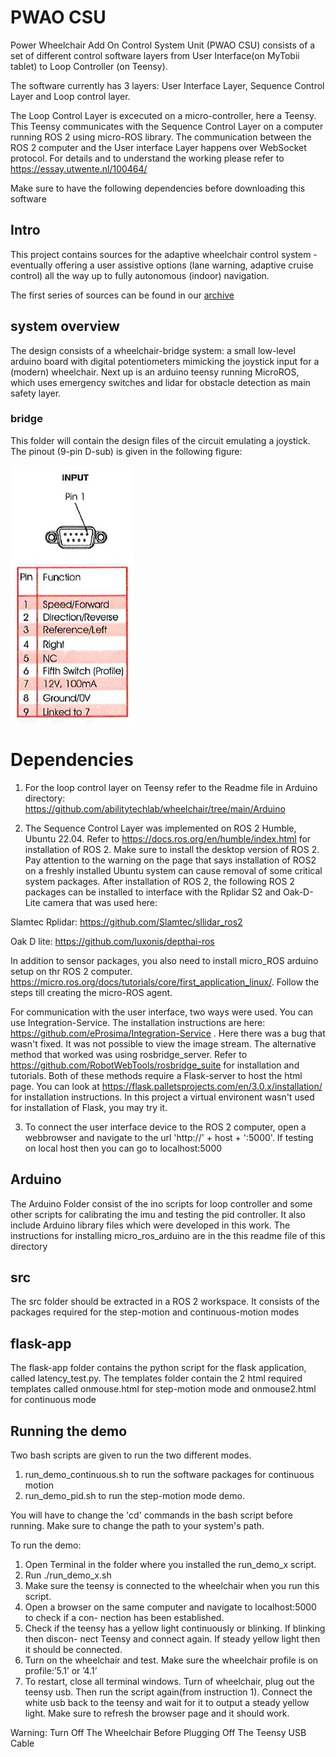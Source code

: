 # PWAO CSU
Power Wheelchair Add On Control System Unit (PWAO CSU) consists of a set of different control software layers from User Interface(on MyTobii tablet) to Loop Controller (on Teensy).

The software currently has 3 layers: User Interface Layer, Sequence Control Layer and Loop control layer.

The Loop Control Layer is excecuted on a micro-controller, here a Teensy. This Teensy communicates with the Sequence Control Layer on a computer running ROS 2 using micro-ROS library. The communication between the ROS 2 computer and the User interface Layer happens over WebSocket protocol. For details and to understand the working please refer to https://essay.utwente.nl/100464/

Make sure to have the following dependencies before downloading this software

## Intro
This project contains sources for the adaptive wheelchair control system - eventually offering a user assistive options (lane warning, adaptive cruise control) all the way up to fully autonomous (indoor) navigation.

The first series of sources can be found in our [archive](https://github.com/abilitytechlab/archive/tree/main/sjoerd) 

## system overview
The design consists of a wheelchair-bridge system: a small low-level arduino board with digital potentiometers mimicking the joystick input for a (modern) wheelchair. Next up is an arduino teensy running MicroROS, which uses emergency switches and lidar for obstacle detection as main safety layer.

### bridge
This folder will contain the design files of the circuit emulating a joystick. The pinout (9-pin D-sub) is given in the following figure: 

![9-pol d-sub connection for joystick](https://github.com/abilitytechlab/wheelchair/blob/main/bridge/joystick.jpeg)





# Dependencies

1. For the loop control layer on Teensy refer to the Readme file in Arduino directory: https://github.com/abilitytechlab/wheelchair/tree/main/Arduino 

2. The Sequence Control Layer was implemented on ROS 2 Humble, Ubuntu 22.04. Refer to https://docs.ros.org/en/humble/index.html for installation of ROS 2. Make sure to install the desktop version of ROS 2. Pay attention to the warning on the page that says installation of ROS2 on a freshly installed Ubuntu system can cause removal of some critical system packages. After installation of ROS 2, the following ROS 2 packages can be installed to interface with the Rplidar S2 and Oak-D-Lite camera that was used here:

Slamtec Rplidar: https://github.com/Slamtec/sllidar_ros2

Oak D lite: https://github.com/luxonis/depthai-ros

In addition to sensor packages, you also need to install micro_ROS arduino setup on thr ROS 2 computer. https://micro.ros.org/docs/tutorials/core/first_application_linux/. Follow the steps till creating the micro-ROS agent. 

For communication with the user interface, two ways were used. You can use Integration-Service. The installation instructions are here: https://github.com/eProsima/Integration-Service . Here there was a bug that wasn't fixed. It was not possible to view the image stream. The alternative method that worked was using rosbridge_server. Refer to https://github.com/RobotWebTools/rosbridge_suite for installation and tutorials. Both of these methods require a Flask-server to host the html page. You can look at https://flask.palletsprojects.com/en/3.0.x/installation/ for installation instructions. In this project a virtual environent wasn't used for installation of Flask, you may try it.


3. To connect the user interface device to the ROS 2 computer, open a webbrowser and navigate to the url 'http://' + host + ':5000'. If testing on local host then you can go to localhost:5000

## Arduino

The Arduino Folder consist of the ino scripts for loop controller and some other scripts for calibrating the imu and testing the pid controller. It also include Arduino library files which were developed in this work. The instructions for installing micro_ros_arduino are in the this readme file of this directory

## src
The src folder should be extracted in a ROS 2 workspace. It consists of the packages required for the step-motion and continuous-motion modes

## flask-app
The flask-app folder contains the python script for the flask application, called latency_test.py. The templates folder contain the 2 html required templates called onmouse.html for step-motion mode and onmouse2.html for continuous mode

## Running the demo
Two bash scripts are given to run the two different modes.
1. run_demo_continuous.sh to run the software packages for continuous motion
2. run_demo_pid.sh to run the step-motion mode demo.

You will have to change the 'cd' commands in the bash script before running. Make sure to change the path to your system's path.

To run the demo: 

1. Open Terminal in the folder where you installed the run_demo_x script.
2. Run ./run_demo_x.sh
3. Make sure the teensy is connected to the wheelchair when you run this script.
4. Open a browser on the same computer and navigate to localhost:5000 to check if a con-
nection has been established.
5. Check if the teensy has a yellow light continuously or blinking. If blinking then discon-
nect Teensy and connect again. If steady yellow light then it should be connected.
6. Turn on the wheelchair and test. Make sure the wheelchair profile is on profile:’5.1’ or ’4.1’
7. To restart, close all terminal windows. Turn of wheelchair, plug out the teensy usb. Then run the script again(from instruction 1). Connect the white usb back to the teensy and wait for it to output a steady yellow light. Make sure to refresh the browser page and it should work.

Warning: Turn Off The Wheelchair Before Plugging Off The Teensy USB Cable
